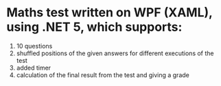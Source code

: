 # Maths test written on WPF (XAML), using .NET 5, which supports:
1. 10 questions
2. shuffled positions of the given answers for different executions of the test
3. added timer
4. calculation of the final result from the test and giving a grade

